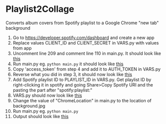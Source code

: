 # Playlist2Collage
Converts album covers from Spotify playlist to a Google Chrome "new tab" background



1. Go to https://developer.spotify.com/dashboard and create a new app
1. Replace values CLIENT_ID and CLIENT_SECRET in VARS.py with values from app
1. Uncomment line 209 and comment line 110 in main.py. It should look like [this](https://i.imgur.com/DnO9zsZ.png)
1. Run main.py eg. `python main.py` it should look like [this](https://i.imgur.com/L7gfJZ3.png)
1. Copy 'access_token' from step 4 and add it to AUTH_TOKEN in VARS.py
1. Reverse what you did in step 3, it should now look like [this](https://i.imgur.com/rkkjD7o.png)
1. Add Spotify playlist ID to PLAYLIST_ID in VARS.py. Get playlist ID by right-clicking it in spotify and going Share>Copy Spotify URI and the pasting the part after "spotify:playlist:"
1. VARS.py should now look like [this](https://i.imgur.com/0kBXzRo.png)
1. Change the value of "ChromeLocation" in main.py to the location of background.jpg
1. Run main.py eg. `python main.py`
1. Output should look like [this](https://i.imgur.com/P2CSgcN.png)
